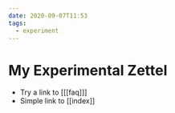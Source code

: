 ```yaml
---
date: 2020-09-07T11:53
tags:
  - experiment
---
```


# My Experimental Zettel

- Try a link to [[[faq]]]
- Simple link to [[index]]



